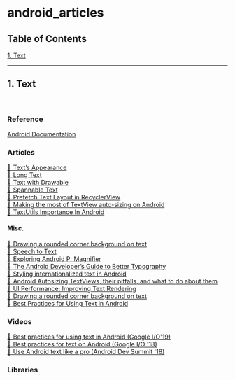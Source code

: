 # android_articles


## Table of Contents

[1. Text](https://github.com/yasincidem/android-concepts/blob/main/README.md#1-text)





***
## 1. Text
<br>

### Reference

[Android Documentation](https://developer.android.com/reference/android/text/package-summary)

### Articles

[ 📜 Text’s Appearance](https://medium.com/androiddevelopers/whats-your-text-s-appearance-f3a1729192d) <br>
[ 📜 Long Text](https://medium.com/android-news/best-practice-for-text-on-android-long-text-investigation-eb274acf1084) <br>
[ 📜 Text with Drawable](https://medium.com/mobile-app-development-publication/do-you-knandroid-textview-not-just-a-text-view-c86a6e590885) <br>
[ 📜 Spannable Text](https://medium.com/androiddevelopers/spantastic-text-styling-with-spans-17b0c16b4568) <br>
[ 📜 Prefetch Text Layout in RecyclerView](https://medium.com/androiddevelopers/prefetch-text-layout-in-recyclerview-4acf9103f438) <br>
[ 📜 Making the most of TextView auto-sizing on Android](https://medium.com/over-engineering/making-the-most-of-textview-auto-sizing-on-android-a39f71b6f3af) <br>
[ 📜 TextUtils Importance In Android](https://medium.com/android-news/textutils-importance-in-android-b2a0d6bfe0bc) <br>

#### Misc.

[ 📜 Drawing a rounded corner background on text](https://medium.com/androiddevelopers/drawing-a-rounded-corner-background-on-text-5a610a95af5) <br>
[ 📜 Speech to Text](https://medium.com/voice-tech-podcast/android-speech-to-text-tutorial-8f6fa71606ac) <br>
[ 📜 Exploring Android P: Magnifier](https://medium.com/google-developer-experts/exploring-android-p-magnifier-ddfd06bdecbe) <br>
[ 📜 The Android Developer’s Guide to Better Typography](https://medium.com/google-design/the-android-developers-guide-to-better-typography-97e11bb0e261) <br>
[ 📜 Styling internationalized text in Android](https://medium.com/androiddevelopers/styling-internationalized-text-in-android-f99759fb7b8f) <br>
[ 📜 Android Autosizing TextViews, their pitfalls, and what to do about them](https://proandroiddev.com/android-autosizing-textviews-their-pitfalls-and-what-to-do-about-them-eeb8958fa3db) <br>
[ 📜 UI Performance: Improving Text Rendering](https://medium.com/lalafo-engineering/ui-performance-improving-text-rendering-4715ca1dd2bd) <br>
[ 📜 Drawing a rounded corner background on text](https://medium.com/androiddevelopers/drawing-a-rounded-corner-background-on-text-5a610a95af5) <br>
[ 📜 Best Practices for Using Text in Android](https://blog.mindorks.com/best-practices-for-using-text-in-android) <br>

### Videos

[ 🎥 Best practices for using text in Android (Google I/O'19)](https://www.youtube.com/watch?v=fpSfCvP36aA) <br>
[ 🎥 Best practices for text on Android (Google I/O '18)](https://www.youtube.com/watch?v=x-FcOX6ErdI) <br>
[ 🎥 Use Android text like a pro (Android Dev Summit '18)](https://www.youtube.com/watch?v=vXqwRhjd7b4) <br>





### Libraries


